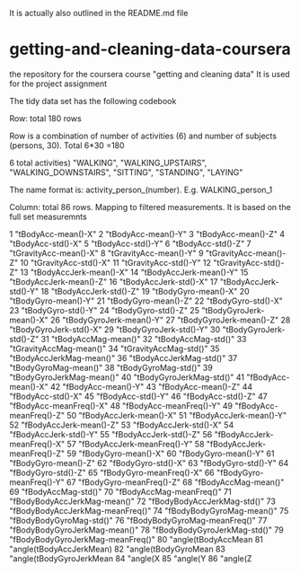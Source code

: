 It is actually also outlined in the README.md file

# getting-and-cleaning-data-coursera
the repository for the coursera course "getting and cleaning data"
It is used for the project assignment

The tidy data set has the following codebook

Row: total 180 rows

Row is a combination of number of activities (6) and number of subjects (persons, 30). Total 6*30 =180

6 total activities) "WALKING", "WALKING_UPSTAIRS", "WALKING_DOWNSTAIRS", "SITTING", "STANDING", "LAYING"

The name format is: activity_person_(number).  E.g. WALKING_person_1


Column: total 86 rows.  Mapping to filtered measurements. It is based on the full set measuremnts 

1 "tBodyAcc-mean()-X"
2 "tBodyAcc-mean()-Y"
3 "tBodyAcc-mean()-Z"
4 "tBodyAcc-std()-X"
5 "tBodyAcc-std()-Y"
6 "tBodyAcc-std()-Z"
7 "tGravityAcc-mean()-X"
8 "tGravityAcc-mean()-Y"
9 "tGravityAcc-mean()-Z"
10 "tGravityAcc-std()-X"
11 "tGravityAcc-std()-Y"
12 "tGravityAcc-std()-Z"
13 "tBodyAccJerk-mean()-X"
14 "tBodyAccJerk-mean()-Y"
15 "tBodyAccJerk-mean()-Z"
16 "tBodyAccJerk-std()-X"
17 "tBodyAccJerk-std()-Y"
18 "tBodyAccJerk-std()-Z"
19 "tBodyGyro-mean()-X"
20 "tBodyGyro-mean()-Y"
21 "tBodyGyro-mean()-Z"
22 "tBodyGyro-std()-X"
23 "tBodyGyro-std()-Y"
24 "tBodyGyro-std()-Z"
25 "tBodyGyroJerk-mean()-X"
26 "tBodyGyroJerk-mean()-Y"
27 "tBodyGyroJerk-mean()-Z"
28 "tBodyGyroJerk-std()-X"
29 "tBodyGyroJerk-std()-Y"
30 "tBodyGyroJerk-std()-Z"
31 "tBodyAccMag-mean()"
32 "tBodyAccMag-std()"
33 "tGravityAccMag-mean()"
34 "tGravityAccMag-std()"
35 "tBodyAccJerkMag-mean()"
36 "tBodyAccJerkMag-std()"
37 "tBodyGyroMag-mean()"
38 "tBodyGyroMag-std()"
39 "tBodyGyroJerkMag-mean()"
40 "tBodyGyroJerkMag-std()"
41 "fBodyAcc-mean()-X"
42 "fBodyAcc-mean()-Y"
43 "fBodyAcc-mean()-Z"
44 "fBodyAcc-std()-X"
45 "fBodyAcc-std()-Y"
46 "fBodyAcc-std()-Z"
47 "fBodyAcc-meanFreq()-X"
48 "fBodyAcc-meanFreq()-Y"
49 "fBodyAcc-meanFreq()-Z"
50 "fBodyAccJerk-mean()-X"
51 "fBodyAccJerk-mean()-Y"
52 "fBodyAccJerk-mean()-Z"
53 "fBodyAccJerk-std()-X"
54 "fBodyAccJerk-std()-Y"
55 "fBodyAccJerk-std()-Z"
56 "fBodyAccJerk-meanFreq()-X"
57 "fBodyAccJerk-meanFreq()-Y"
58 "fBodyAccJerk-meanFreq()-Z"
59 "fBodyGyro-mean()-X"
60 "fBodyGyro-mean()-Y"
61 "fBodyGyro-mean()-Z"
62 "fBodyGyro-std()-X"
63 "fBodyGyro-std()-Y"
64 "fBodyGyro-std()-Z"
65 "fBodyGyro-meanFreq()-X"
66 "fBodyGyro-meanFreq()-Y"
67 "fBodyGyro-meanFreq()-Z"
68 "fBodyAccMag-mean()"
69 "fBodyAccMag-std()"
70 "fBodyAccMag-meanFreq()"
71 "fBodyBodyAccJerkMag-mean()"
72 "fBodyBodyAccJerkMag-std()"
73 "fBodyBodyAccJerkMag-meanFreq()"
74 "fBodyBodyGyroMag-mean()"
75 "fBodyBodyGyroMag-std()"
76 "fBodyBodyGyroMag-meanFreq()"
77 "fBodyBodyGyroJerkMag-mean()"
78 "fBodyBodyGyroJerkMag-std()"
79 "fBodyBodyGyroJerkMag-meanFreq()"
80 "angle(tBodyAccMean
81 "angle(tBodyAccJerkMean)
82 "angle(tBodyGyroMean
83 "angle(tBodyGyroJerkMean
84 "angle(X
85 "angle(Y
86 "angle(Z
